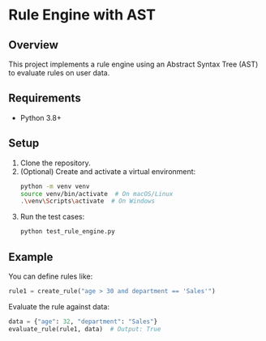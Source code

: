 # Rule Engine with AST

## Overview
This project implements a rule engine using an Abstract Syntax Tree (AST) to evaluate rules on user data.

## Requirements
- Python 3.8+

## Setup
1. Clone the repository.
2. (Optional) Create and activate a virtual environment:
   ```bash
   python -m venv venv
   source venv/bin/activate  # On macOS/Linux
   .\venv\Scripts\activate  # On Windows
   ```
3. Run the test cases:
   ```bash
   python test_rule_engine.py
   ```

## Example
You can define rules like:
```python
rule1 = create_rule("age > 30 and department == 'Sales'")
```

Evaluate the rule against data:
```python
data = {"age": 32, "department": "Sales"}
evaluate_rule(rule1, data)  # Output: True
```
